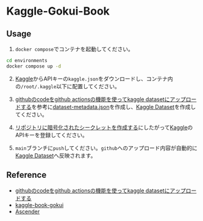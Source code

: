 # Kaggle-Gokui-Book

## Usage
1. `docker compose`でコンテナを起動してください。
```sh
cd environments
docker compose up -d
```

2. [Kaggle](https://www.kaggle.com/)からAPIキーの`kaggle.json`をダウンロードし、コンテナ内の`/root/.kaggle`以下に配置してください。

3. [githubのcodeをgithub actionsの機能を使ってkaggle datasetにアップロードする](https://zenn.dev/hattan0523/articles/c55dfd51bb81e5)を参考に[dataset-metadata.json](./upload_kaggle_dir/dataset-metadata.json)を作成し、[Kaggle Dataset](https://www.kaggle.com/datasets)を作成してください。

4. [リポジトリに暗号化されたシークレットを作成する](https://docs.github.com/ja/actions/security-guides/encrypted-secrets#creating-encrypted-secrets-for-a-repository)にしたがって[Kaggle](https://www.kaggle.com/)のAPIキーを登録してください。

5. `main`ブランチに`push`してください。`github`へのアップロード内容が自動的に[Kaggle Dataset](https://www.kaggle.com/datasets)へ反映されます。

## Reference
- [githubのcodeをgithub actionsの機能を使ってkaggle datasetにアップロードする](https://zenn.dev/hattan0523/articles/c55dfd51bb81e5)
- [kaggle-book-gokui](https://github.com/smly/kaggle-book-gokui)
- [Ascender](https://github.com/cvpaperchallenge/Ascender)